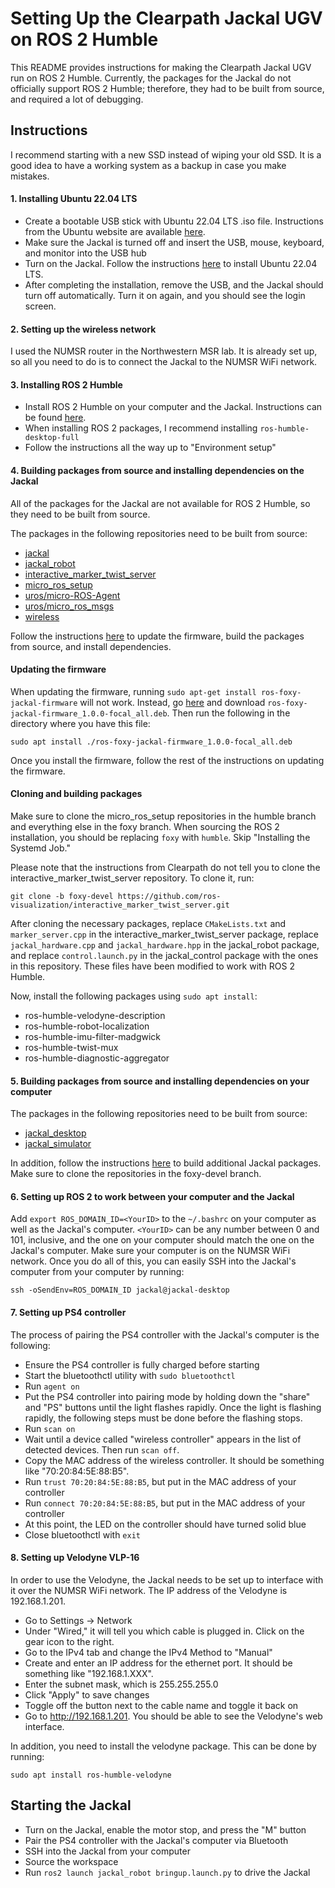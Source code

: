 # Setting Up the Clearpath Jackal UGV on ROS 2 Humble
This README provides instructions for making the Clearpath Jackal UGV run on ROS 2 Humble. Currently, the packages for the Jackal do not officially support ROS 2 Humble; therefore, they had to be built from source, and required a lot of debugging.
## Instructions
I recommend starting with a new SSD instead of wiping your old SSD. It is a good idea to have a working system as a backup in case you make mistakes.
#### 1. Installing Ubuntu 22.04 LTS
* Create a bootable USB stick with Ubuntu 22.04 LTS .iso file. Instructions from the Ubuntu website are available [here](https://ubuntu.com/tutorials/create-a-usb-stick-on-ubuntu#1-overview).
* Make sure the Jackal is turned off and insert the USB, mouse, keyboard, and monitor into the USB hub
* Turn on the Jackal. Follow the instructions [here](https://ubuntu.com/tutorials/install-ubuntu-desktop#4-boot-from-usb-flash-drive) to install Ubuntu 22.04 LTS.
* After completing the installation, remove the USB, and the Jackal should turn off automatically. Turn it on again, and you should see the login screen.

#### 2. Setting up the wireless network
I used the NUMSR router in the Northwestern MSR lab. It is already set up, so all you need to do is to connect the Jackal to the NUMSR WiFi network.
#### 3. Installing ROS 2 Humble
* Install ROS 2 Humble on your computer and the Jackal. Instructions can be found [here](https://docs.ros.org/en/humble/Installation/Ubuntu-Install-Debians.html). 
* When installing ROS 2 packages, I recommend installing `ros-humble-desktop-full`
* Follow the instructions all the way up to "Environment setup"

#### 4. Building packages from source and installing dependencies on the Jackal
All of the packages for the Jackal are not available for ROS 2 Humble, so they need to be built from source.

The packages in the following repositories need to be built from source:
* [jackal](https://github.com/jackal/jackal/tree/foxy-devel)
* [jackal_robot](https://github.com/jackal/jackal_robot/tree/foxy-devel)
* [interactive_marker_twist_server](https://github.com/ros-visualization/interactive_marker_twist_server)
* [micro_ros_setup](https://github.com/micro-ROS/micro_ros_setup)
* [uros/micro-ROS-Agent](https://github.com/micro-ROS/micro-ROS-Agent)
* [uros/micro_ros_msgs](https://github.com/micro-ROS/micro_ros_msgs)
* [wireless](https://github.com/clearpathrobotics/wireless/tree/foxy-devel)

Follow the instructions [here](https://www.clearpathrobotics.com/assets/guides/foxy/jackal/JackalInstallRobotSoftware.html) to update the firmware, build the packages from source, and install dependencies. 

#### Updating the firmware
When updating the firmware, running `sudo apt-get install ros-foxy-jackal-firmware` will not work. Instead, go [here](https://packages.clearpathrobotics.com/stable/ubuntu/pool/main/j/jackal-firmware/) and download `ros-foxy-jackal-firmware_1.0.0-focal_all.deb`. Then run the following in the directory where you have this file:
```
sudo apt install ./ros-foxy-jackal-firmware_1.0.0-focal_all.deb
```
Once you install the firmware, follow the rest of the instructions on updating the firmware.
#### Cloning and building packages
Make sure to clone the micro_ros_setup repositories in the humble branch and everything else in the foxy branch. When sourcing the ROS 2 installation, you should be replacing `foxy` with `humble`. Skip "Installing the Systemd Job."

Please note that the instructions from Clearpath do not tell you to clone the interactive_marker_twist_server repository. To clone it, run:
```
git clone -b foxy-devel https://github.com/ros-visualization/interactive_marker_twist_server.git
```
After cloning the necessary packages, replace `CMakeLists.txt` and `marker_server.cpp` in the interactive_marker_twist_server package, replace `jackal_hardware.cpp` and `jackal_hardware.hpp` in the jackal_robot package, and replace `control.launch.py` in the jackal_control package with the ones in this repository. These files have been modified to work with ROS 2 Humble.

Now, install the following packages using `sudo apt install`:
* ros-humble-velodyne-description
* ros-humble-robot-localization
* ros-humble-imu-filter-madgwick
* ros-humble-twist-mux
* ros-humble-diagnostic-aggregator

#### 5. Building packages from source and installing dependencies on your computer
The packages in the following repositories need to be built from source:
* [jackal_desktop](https://github.com/jackal/jackal_desktop/tree/foxy-devel)
* [jackal_simulator](https://github.com/jackal/jackal_simulator/tree/foxy-devel)

In addition, follow the instructions [here](https://www.clearpathrobotics.com/assets/guides/foxy/jackal/JackalInstallDesktopSoftware.html) to build additional Jackal packages. Make sure to clone the repositories in the foxy-devel branch.
#### 6. Setting up ROS 2 to work between your computer and the Jackal
Add `export ROS_DOMAIN_ID=<YourID>` to the `~/.bashrc` on your computer as well as the Jackal's computer. `<YourID>` can be any number between 0 and 101, inclusive, and the one on your computer should match the one on the Jackal's computer. Make sure your computer is on the NUMSR WiFi network. Once you do all of this, you can easily SSH into the Jackal's computer from your computer by running:
```
ssh -oSendEnv=ROS_DOMAIN_ID jackal@jackal-desktop
```
#### 7. Setting up PS4 controller
The process of pairing the PS4 controller with the Jackal's computer is the following:
* Ensure the PS4 controller is fully charged before starting
* Start the bluetoothctl utility with `sudo bluetoothctl`
* Run `agent on`
* Put the PS4 controller into pairing mode by holding down the "share" and "PS" buttons until the light flashes rapidly. Once the light is flashing rapidly, the following steps must be done before the flashing stops.
* Run `scan on`
* Wait until a device called "wireless controller" appears in the list of detected devices. Then run `scan off`.
* Copy the MAC address of the wireless controller. It should be something like "70:20:84:5E:88:B5".
* Run `trust 70:20:84:5E:88:B5`, but put in the MAC address of your controller
* Run `connect 70:20:84:5E:88:B5`, but put in the MAC address of your controller
* At this point, the LED on the controller should have turned solid blue
* Close bluetoothctl with `exit`

#### 8. Setting up Velodyne VLP-16
In order to use the Velodyne, the Jackal needs to be set up to interface with it over the NUMSR WiFi network. The IP address of the Velodyne is 192.168.1.201.
* Go to Settings -> Network
* Under "Wired," it will tell you which cable is plugged in. Click on the gear icon to the right.
* Go to the IPv4 tab and change the IPv4 Method to "Manual"
* Create and enter an IP address for the ethernet port. It should be something like "192.168.1.XXX".
* Enter the subnet mask, which is 255.255.255.0
* Click "Apply" to save changes
* Toggle off the button next to the cable name and toggle it back on
* Go to http://192.168.1.201. You should be able to see the Velodyne's web interface.

In addition, you need to install the velodyne package. This can be done by running:
```
sudo apt install ros-humble-velodyne
```
## Starting the Jackal
* Turn on the Jackal, enable the motor stop, and press the "M" button
* Pair the PS4 controller with the Jackal's computer via Bluetooth
* SSH into the Jackal from your computer
* Source the workspace
* Run `ros2 launch jackal_robot bringup.launch.py` to drive the Jackal